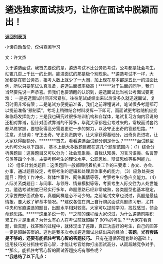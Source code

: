 # 遴选独家面试技巧，让你在面试中脱颖而出！

[**返回列表页**](/gzh/费曼的小茶馆)

小懒自动备份，仅供查阅学习

文：许文杰

关于遴选面试，我首先要说的是，遴选考试不比公务员考试，公考都是社会考生，动辄几百上千比一的比例，能进面试的那是极个别现象。**遴选考试不一样，大家都是在职公务员，报考人数上就少了一大圈，加上现在基本都是五比一的进面比例，所以只要笔试认真准备，遴选进面概率极高！******对于进面的同学，我们当然要先说一声恭喜。但我们也要清醒的认识到，遴选面试比当初公考面试要更难：
一是遴选面试时间非常紧张，往往笔试成绩出来以后没多久就迅速面试，复习时间非常有限；二是笔试方便提前准备，我们之前课程说过，笔试很多考题都可以提前准备“预制菜”，考场上稍微结合材料发挥一下即可，而面试更考验随机应变和临场发挥能力；三是我也研究过很多培训机构和自媒体，笔试复习方向内容说的还相对靠谱，但针对面试靠谱的不算多，毕竟大家都是公考过来的，常规面试套路都熟练掌握，要想获得高分需要更进一步的努力，以及守正出奇的答题思路。**注意，关键词：守正出奇。守正负责防守，让大家获得基础分，出奇负责进攻，让大家获得超额分。********首先，看看遴选面试题分别是什么？******面试题型大约可分为以下四类，
基本上绝大多数题目都在这几个题型范围内：（1）综合分析类题目：这类题目又可以分为：社会现象类、自我认知类、习言习语类、名言警句类等四个小类，主要考察考生的理论水平、公职思维、辩证思维等系列能力。（2）组织计划类题目：这类题目一般都围绕着机关工作的三要素：办文、办会、办事，通过题目设定，考察考生的逻辑和处理具体事务的能力。（3）应急处突类题目：围绕工作冲突、群体性事件、网络舆情等等，考察考生应急应变能力。（4）人际关系类题目：与同事、与领导、情景模拟等等，考察考生人际交往为人处世能力。遴选考试制度已经实行多年，命题思路已经非常成熟，各类题型也基本稳定，大家要做好面试备考，真题同样是必不可少的。之前笔试文章也说过，真题是最佳情报，要大致了解基本情况。**建议各位在网上自行购买面试真题练习册，尤其中央和省直遴选的题目，出题水平相对较高，大家可以提前学习，找找感觉，领会命题思路。******这里多说一句，**之前的课程给大家说过，为什么遴选前期积累工作才是重点？为什么有心人在考试前就超越了
90%的考生？**大家在看真题，做真题，找答案的过程中，就体现出了差距，真正功底好的考生，自己的回答一定是超越答案的。这也是我多次参加遴选面试总结出来的经验：**答题，光有套路是不够的，还要有能抓住考官心智的答题技巧。**
只有在遵循答题套路的基础上，运用技巧充分抓住考官心智，才能让考官给你打出面试高分，从而超越竞争对手。**那么，能抓住考官心智的面试答题技巧有哪些呢？  
****我总结了以下几点：**

